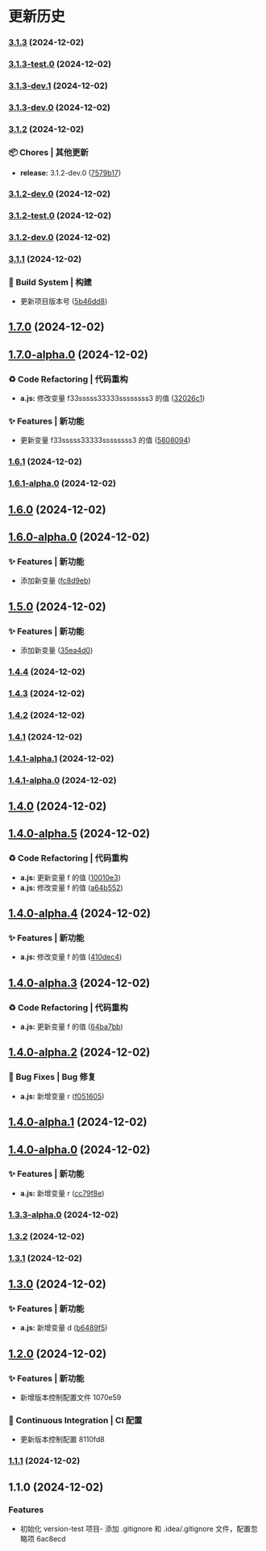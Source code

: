 # 更新历史 


### [3.1.3](https://github.com/spark-hou/version-test/compare/v3.1.3-test.0...v3.1.3) (2024-12-02)

### [3.1.3-test.0](https://github.com/spark-hou/version-test/compare/v3.1.3-dev.1...v3.1.3-test.0) (2024-12-02)

### [3.1.3-dev.1](https://github.com/spark-hou/version-test/compare/v3.1.3-dev.0...v3.1.3-dev.1) (2024-12-02)

### [3.1.3-dev.0](https://github.com/spark-hou/version-test/compare/v3.1.2...v3.1.3-dev.0) (2024-12-02)

### [3.1.2](https://github.com/spark-hou/version-test/compare/v3.1.2-test.0...v3.1.2) (2024-12-02)


### 📦 Chores | 其他更新

* **release:** 3.1.2-dev.0 ([7579b17](https://github.com/spark-hou/version-test/commit/7579b17d07d68eddb164f432d18bc99f8b2d8223))

### [3.1.2-dev.0](https://github.com/spark-hou/version-test/compare/v3.1.2-test.0...v3.1.2-dev.0) (2024-12-02)

### [3.1.2-test.0](https://github.com/spark-hou/version-test/compare/v3.1.2-dev.0...v3.1.2-test.0) (2024-12-02)

### [3.1.2-dev.0](https://github.com/spark-hou/version-test/compare/v3.1.1...v3.1.2-dev.0) (2024-12-02)

### [3.1.1](https://github.com/spark-hou/version-test/compare/v1.7.0...v3.1.1) (2024-12-02)

### 👷‍ Build System | 构建

* 更新项目版本号 ([5b46dd8](https://github.com/spark-hou/version-test/commit/5b46dd8de29194b10b3a0b06d960fc252f35c8b3))

## [1.7.0](https://github.com/spark-hou/version-test/compare/v1.7.0-alpha.0...v1.7.0) (2024-12-02)

## [1.7.0-alpha.0](https://github.com/spark-hou/version-test/compare/v1.6.1...v1.7.0-alpha.0) (2024-12-02)

### ♻ Code Refactoring | 代码重构

* **a.js:** 修改变量 f33sssss33333ssssssss3
  的值 ([32026c1](https://github.com/spark-hou/version-test/commit/32026c135a7aebf4e9858fb8f766963a0e885dc6))

### ✨ Features | 新功能

* 更新变量 f33sssss33333ssssssss3
  的值 ([5808094](https://github.com/spark-hou/version-test/commit/5808094396f2f266cea9c816ac008168a2adb22d))

### [1.6.1](https://github.com/spark-hou/version-test/compare/v1.6.1-alpha.0...v1.6.1) (2024-12-02)

### [1.6.1-alpha.0](https://github.com/spark-hou/version-test/compare/v1.6.0...v1.6.1-alpha.0) (2024-12-02)

## [1.6.0](https://github.com/spark-hou/version-test/compare/v1.6.0-alpha.0...v1.6.0) (2024-12-02)

## [1.6.0-alpha.0](https://github.com/spark-hou/version-test/compare/v1.5.0...v1.6.0-alpha.0) (2024-12-02)

### ✨ Features | 新功能

* 添加新变量 ([fc8d9eb](https://github.com/spark-hou/version-test/commit/fc8d9eb0968739d6cac1c31017e929ab644f8e92))

## [1.5.0](https://github.com/spark-hou/version-test/compare/v1.4.4...v1.5.0) (2024-12-02)

### ✨ Features | 新功能

* 添加新变量 ([35ea4d0](https://github.com/spark-hou/version-test/commit/35ea4d076f71e842c6ef0949c8795911b1f1cbce))

### [1.4.4](https://github.com/spark-hou/version-test/compare/v1.4.3...v1.4.4) (2024-12-02)

### [1.4.3](https://github.com/spark-hou/version-test/compare/v1.4.2...v1.4.3) (2024-12-02)

### [1.4.2](https://github.com/spark-hou/version-test/compare/v1.4.1...v1.4.2) (2024-12-02)

### [1.4.1](https://github.com/spark-hou/version-test/compare/v1.4.1-alpha.1...v1.4.1) (2024-12-02)

### [1.4.1-alpha.1](https://github.com/spark-hou/version-test/compare/v1.4.1-alpha.0...v1.4.1-alpha.1) (2024-12-02)

### [1.4.1-alpha.0](https://github.com/spark-hou/version-test/compare/v1.4.0...v1.4.1-alpha.0) (2024-12-02)

## [1.4.0](https://github.com/spark-hou/version-test/compare/v1.4.0-alpha.5...v1.4.0) (2024-12-02)

## [1.4.0-alpha.5](https://github.com/spark-hou/version-test/compare/v1.4.0-alpha.4...v1.4.0-alpha.5) (2024-12-02)

### ♻ Code Refactoring | 代码重构

* **a.js:** 更新变量 f
  的值 ([10010e3](https://github.com/spark-hou/version-test/commit/10010e33e203764492d9696a180f8cd673c81797))
* **a.js:** 修改变量 f
  的值 ([a64b552](https://github.com/spark-hou/version-test/commit/a64b5520206003c63502fe03872909de5c01571f))

## [1.4.0-alpha.4](https://github.com/spark-hou/version-test/compare/v1.4.0-alpha.3...v1.4.0-alpha.4) (2024-12-02)

### ✨ Features | 新功能

* **a.js:** 修改变量 f
  的值 ([410dec4](https://github.com/spark-hou/version-test/commit/410dec4eb24f8fa4666b9ffa0dc6e89d850e08d8))

## [1.4.0-alpha.3](https://github.com/spark-hou/version-test/compare/v1.4.0-alpha.2...v1.4.0-alpha.3) (2024-12-02)

### ♻ Code Refactoring | 代码重构

* **a.js:** 更新变量 f
  的值 ([64ba7bb](https://github.com/spark-hou/version-test/commit/64ba7bb4a9200f180bc5feba659a2346b469683c))

## [1.4.0-alpha.2](https://github.com/spark-hou/version-test/compare/v1.4.0-alpha.1...v1.4.0-alpha.2) (2024-12-02)

### 🐛 Bug Fixes | Bug 修复

* **a.js:** 新增变量
  r ([f051605](https://github.com/spark-hou/version-test/commit/f0516052b6632adb9fa3ce3e82bb3159032cfdf2))

## [1.4.0-alpha.1](https://github.com/spark-hou/version-test/compare/v1.4.0-alpha.0...v1.4.0-alpha.1) (2024-12-02)

## [1.4.0-alpha.0](https://github.com/spark-hou/version-test/compare/v1.3.3-alpha.0...v1.4.0-alpha.0) (2024-12-02)

### ✨ Features | 新功能

* **a.js:** 新增变量
  r ([cc79f8e](https://github.com/spark-hou/version-test/commit/cc79f8e05e58f87b5ffc6eeaa63fb68c2ad6821f))

### [1.3.3-alpha.0](https://github.com/spark-hou/version-test/compare/v1.3.2...v1.3.3-alpha.0) (2024-12-02)

### [1.3.2](https://github.com/spark-hou/version-test/compare/v1.3.1...v1.3.2) (2024-12-02)

### [1.3.1](https://github.com/spark-hou/version-test/compare/v1.3.0...v1.3.1) (2024-12-02)

## [1.3.0](https://github.com/spark-hou/version-test/compare/v1.2.0...v1.3.0) (2024-12-02)

### ✨ Features | 新功能

* **a.js:** 新增变量
  d ([b6489f5](https://github.com/spark-hou/version-test/commit/b6489f50eb711761d39313249eb27f927f812679))

## [1.2.0](///compare/v1.1.1...v1.2.0) (2024-12-02)

### ✨ Features | 新功能

* 新增版本控制配置文件 1070e59

### 🔧 Continuous Integration | CI 配置

* 更新版本控制配置 8110fd8

### [1.1.1](///compare/v1.1.0...v1.1.1) (2024-12-02)

## 1.1.0 (2024-12-02)

### Features

* 初始化 version-test 项目- 添加 .gitignore 和 .idea/.gitignore 文件，配置忽略项 6ac8ecd
